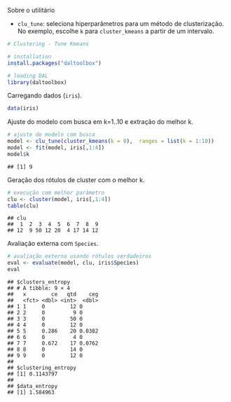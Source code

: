 Sobre o utilitário
- `clu_tune`: seleciona hiperparâmetros para um método de clusterização. No exemplo, escolhe `k` para `cluster_kmeans` a partir de um intervalo.


``` r
# Clustering - Tune Kmeans

# installation 
install.packages("daltoolbox")

# loading DAL
library(daltoolbox)  
```

Carregando dados (`iris`).

``` r
data(iris)
```

Ajuste do modelo com busca em k=1..10 e extração do melhor k.

``` r
# ajuste do modelo com busca
model <- clu_tune(cluster_kmeans(k = 0),  ranges = list(k = 1:10))
model <- fit(model, iris[,1:4])
model$k
```

```
## [1] 9
```

Geração dos rótulos de cluster com o melhor k.

``` r
# execução com melhor parâmetro
clu <- cluster(model, iris[,1:4])
table(clu)
```

```
## clu
##  1  2  3  4  5  6  7  8  9 
## 12  9 50 12 20  4 17 14 12
```

Avaliação externa com `Species`.

``` r
# avaliação externa usando rótulos verdadeiros
eval <- evaluate(model, clu, iris$Species)
eval
```

```
## $clusters_entropy
## # A tibble: 9 × 4
##   x        ce   qtd    ceg
##   <fct> <dbl> <int>  <dbl>
## 1 1     0        12 0     
## 2 2     0         9 0     
## 3 3     0        50 0     
## 4 4     0        12 0     
## 5 5     0.286    20 0.0382
## 6 6     0         4 0     
## 7 7     0.672    17 0.0762
## 8 8     0        14 0     
## 9 9     0        12 0     
## 
## $clustering_entropy
## [1] 0.1143797
## 
## $data_entropy
## [1] 1.584963
```
